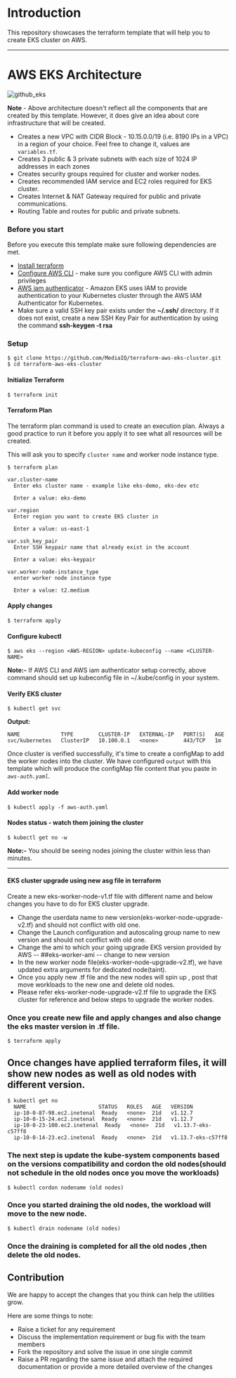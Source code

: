 # Introduction
This repository showcases the terraform template that will help you to create EKS cluster on AWS. 

---

# AWS EKS Architecture
![github_eks](https://user-images.githubusercontent.com/38158144/60167519-e29fa700-9820-11e9-9ecc-86be99973cd7.png)

**Note** - Above architecture doesn't reflect all the components that are created by this template. However, it does give an idea about core infrastructure that will be created. 

- Creates a new VPC with CIDR Block - 10.15.0.0/19 (i.e. 8190 IPs in a VPC) in a region of your choice. Feel free to change it, values are `variables.tf`.
- Creates 3 public & 3 private subnets with each size of 1024 IP addresses in each zones
- Creates security groups required for cluster and worker nodes.
- Creates recommended IAM service and EC2 roles required for EKS cluster.
- Creates Internet & NAT Gateway required for public and private communications.
- Routing Table and routes for public and private subnets.


### Before you start
Before you execute this template make sure following dependencies are met.

- [Install terraform](https://releases.hashicorp.com/terraform/0.11.13/)
- [Configure AWS CLI](https://docs.aws.amazon.com/cli/latest/userguide/install-linux-al2017.html) - make sure you configure AWS CLI with admin privileges 
- [AWS iam authenticator](https://docs.aws.amazon.com/eks/latest/userguide/install-aws-iam-authenticator.html) - Amazon EKS uses IAM to provide authentication to your Kubernetes cluster through the AWS IAM Authenticator for Kubernetes.
- Make sure a valid SSH key pair exists under the **~/.ssh/** directory. If it does not exist, create a new SSH Key Pair for authentication by using the command **ssh-keygen -t rsa**

### Setup
```
$ git clone https://github.com/MediaIQ/terraform-aws-eks-cluster.git
$ cd terraform-aws-eks-cluster
```

#### Initialize Terraform
```
$ terraform init
```

#### Terraform Plan
The terraform plan command is used to create an execution plan. Always a good practice to run it before you apply it to see what all resources will be created.

This will ask you to specify `cluster name` and worker node instance type. 

```
$ terraform plan

var.cluster-name
  Enter eks cluster name - example like eks-demo, eks-dev etc

  Enter a value: eks-demo

var.region
  Enter region you want to create EKS cluster in

  Enter a value: us-east-1

var.ssh_key_pair
  Enter SSH keypair name that already exist in the account

  Enter a value: eks-keypair

var.worker-node-instance_type
  enter worker node instance type

  Enter a value: t2.medium

```

#### Apply changes
```
$ terraform apply
```

#### Configure kubectl
```
$ aws eks --region <AWS-REGION> update-kubeconfig --name <CLUSTER-NAME>
```
**Note:-** If AWS CLI and AWS iam authenticator setup correctly, above command should set up kubeconfig file in ~/.kube/config in your system.

#### Verify EKS cluster
```
$ kubectl get svc
```

**Output:**
```
NAME             TYPE        CLUSTER-IP   EXTERNAL-IP   PORT(S)   AGE
svc/kubernetes   ClusterIP   10.100.0.1   <none>        443/TCP   1m
```

Once cluster is verified successfully, it's time to create a configMap to add the worker nodes into the cluster. We have configured `output` with this template which will produce the configMap file content that you paste in *`aws-auth.yaml`*.

#### Add worker node
```
$ kubectl apply -f aws-auth.yaml
```

#### Nodes status - watch them joining the cluster
```
$ kubectl get no -w
```
**Note:-** You should be seeing nodes joining the cluster within less than minutes.

---
#### EKS cluster upgrade using new asg file in terraform
Create a new eks-worker-node-v1.tf file with different name and below changes you have to do for EKS cluster upgrade.
* Change the userdata name to new version(eks-worker-node-upgrade-v2.tf) and should not conflict with old one.
* Change the Launch configuration and autoscaling group name to new version and should not conflict with old one.
* Change the ami to which your going upgrade EKS version provided by AWS -- ##eks-worker-ami -- change to new version  
* In the new worker node file(eks-worker-node-upgrade-v2.tf), we have updated extra arguments for dedicated node(taint).
* Once you apply new .tf file and the new nodes will spin up , post that move workloads to the new one and delete old nodes.
* Please refer eks-worker-node-upgrade-v2.tf file to upgrade the EKS cluster for reference and below steps to upgrade the worker nodes.

### Once you create new file and apply changes and also change the eks master version in .tf file.

```
$ terraform apply  
```
## Once changes have applied terraform files, it will show new nodes as well as old nodes with different version.

```
$ kubectl get no
  NAME                       STATUS   ROLES   AGE   VERSION
  ip-10-0-87-98.ec2.inetenal  Ready   <none>  21d   v1.12.7
  ip-10-0-15-24.ec2.inetenal  Ready   <none>  21d   v1.12.7
  ip-10-0-23-100.ec2.inetenal  Ready   <none>  21d   v1.13.7-eks-c57ff8
  ip-10-0-14-23.ec2.inetenal  Ready   <none>  21d   v1.13.7-eks-c57ff8
```
### The next step is update the kube-system components based on the versions compatibility and cordon the old nodes(should not schedule in the old nodes once you move the workloads)
```
$ kubectl cordon nodename (old nodes)
```
### Once you started draining the old nodes, the workload will move to the new node.

```
$ kubectl drain nodename (old nodes)

```
### Once the draining is completed for all the old nodes ,then delete the old nodes.

## Contribution
We are happy to accept the changes that you think can help the utilities grow.

Here are some things to note:

* Raise a ticket for any requirement
* Discuss the implementation requirement or bug fix with the team members
* Fork the repository and solve the issue in one single commit
* Raise a PR regarding the same issue and attach the required documentation or provide a more detailed overview of the changes


